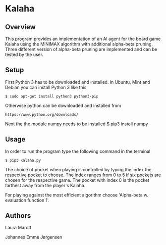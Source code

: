 Kalaha
=======================================

Overview
-----------

This program provides an implementation of an AI agent for the board game Kalaha using the MINIMAX algorithm with additional alpha-beta pruning. Three different version of alpha-beta pruning are implemented and can be tested by the user.

Setup
-----------

First Python 3 has to be downloaded and installed. In Ubuntu, Mint and Debian you can install Python 3 like this:

    $ sudo apt-get install python3 python3-pip

Otherwise python can be downloaded and installed from

 	https://www.python.org/downloads/

Next the the module numpy needs to be installed
	$ pip3 install numpy

Usage
-----------
In order to run the program type the following command in the terminal

	$ pip3 Kalaha.py

The choice of pocket when playing is controlled by typing the index the respective pocket to choose. The index ranges from 0 to 5 if six pockets are chosen for the respective game. The pocket with index 0 is the pocket farthest away from the player's Kalaha.

For playing against the most efficient algorithm choose 'Alpha-beta w. evaluation function 1'. 

Authors
-----------

Laura Marott

Johannes Emme Jørgensen



